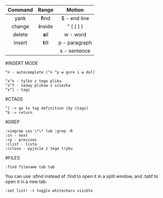 
| Command | Range | Motion |
|:-----:|:----:|:------:|
| yank | **f**ind | $ - end line |
| change | **i**nside | \" ( [ ] ) |
| delete | **a**ll | w - word |
| insert | **t**ill | p - paragraph |
|        |          | s - sentence |


#INSERT MODE

    ^n - autocomplete (^n ^p w gore i w dol)

    ^x^n - tylko z tego pliku
    ^x^f - nazwy plikow z sciezka
    ^x^] - tagi

#CTAGS

    ^] -> go to tag definition (by ctags)
    ^b -> return

#GREP

    :vimgrep cos \*\* lub :grep -R 
    :cn - next 
    :cp - previous
    :clist - lista
    :cclose - wyjście z tego trybu

#FILES

    :find filename tab tab
You can use :sfind instead of :find to open it in a split window, and :tabf to open it in a new tab.

    :set list! -> toggle whitechars visible



